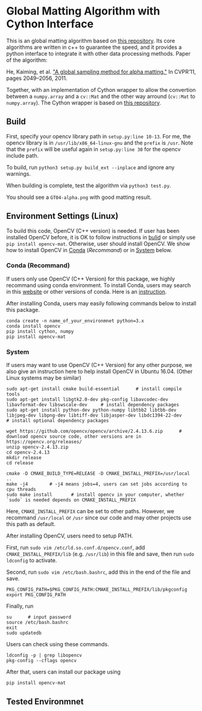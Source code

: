 # Global Matting Algorithm with Cython Interface

This is an global matting algorithm based on [this repository](https://github.com/atilimcetin/global-matting). Its core algorithms are written in c++ to guarantee the speed, and it provides a python interface to integrate it with other data processing methods. Paper of the algorithm:

He, Kaiming, et al. ["A global sampling method for alpha matting."](http://kaiminghe.com/publications/cvpr11matting.pdf) In CVPR’11, pages 2049–2056, 2011.

Together, with an implementation of Cython wrapper to allow the convertion between a `numpy.array` and a `cv::Mat` and the other way arround (`cv::Mat` to `numpy.array`). The Cython wrapper is based on [this repository](https://github.com/solivr/cython_opencvMat).

## Build

First, specify your opencv library path in `setup.py:line 10-13`. For me, the opencv library is in `/usr/lib/x86_64-linux-gnu` and the `prefix` is `/usr`. Note that the `prefix` will be useful again in `setup.py:line 30` for the opencv include path.

To build, run `python3 setup.py build_ext --inplace` and ignore any warnings.

When building is complete, test the algorithm via `python3 test.py`.

You should see a `GT04-alpha.png` with good matting result.

## Environment Settings (Linux)

To build this code, OpenCV (C++ version) is needed. If user has been installed OpenCV before, it is OK to follow instructions in [bulid](#build) or simply use `pip install opencv-mat`. Otherwise, user should install OpenCV. We show how to install OpenCV in [Conda](#Conda-(Recommand)) (*Recommand*) or in [System](#System) below. 

### Conda (Recommand)

If users only use OpenCV (C++ Version) for this package, we highly recommand using conda environment. To install Conda, users may search in this [website](https://www.anaconda.com/) or other versions of conda. Here is an [instruction](https://problemsolvingwithpython.com/01-Orientation/01.05-Installing-Anaconda-on-Linux/).

After installing Conda, users may easily following commands below to install this package. 
```
conda create -n name_of_your_environmnet python=3.x
conda install opencv 
pip install cython, numpy
pip install opencv-mat
```

### System

If users may want to use OpenCV (C++ Version) for any other purpose, we also give an instruction here to help install OpenCV in Ubuntu 16.04. (Other Linux systems may be similar)

```
sudo apt-get install cmake build-essential      # install compile tools
sudo apt-get install libgtk2.0-dev pkg-config libavcodec-dev libavformat-dev libswscale-dev     # install dependency packages
sudo apt-get install python-dev python-numpy libtbb2 libtbb-dev libjpeg-dev libpng-dev libtiff-dev libjasper-dev libdc1394-22-dev       # install optional dependency packages

wget https://github.com/opencv/opencv/archive/2.4.13.6.zip      # download opencv source code, other versions are in https://opencv.org/releases/
unzip opencv-2.4.13.zip
cd opencv-2.4.13
mkdir release
cd release

cmake -D CMAKE_BUILD_TYPE=RELEASE -D CMAKE_INSTALL_PREFIX=/usr/local ..     
make -j4        # -j4 means jobs=4, users can set jobs according to cpu threads
sudo make install       # install opencv in your computer, whether `sudo` is needed depends on CMAKE_INSTALL_PREFIX
```

Here, `CMAKE_INSTALL_PREFIX` can be set to other paths. However, we recommand `/usr/local` or `/usr` since our code and may other projects use this path as default. 

After installing OpenCV, users need to setup PATH. 

First, run `sudo vim /etc/ld.so.conf.d/opencv.conf`, add `CMAKE_INSTALL_PREFIX/lib` (e.g. `/usr/lib`) in this file and save, then run `sudo ldconfig` to activate. 

Second, run `sudo vim /etc/bash.bashrc`, add this in the end of the file and save.
```
PKG_CONFIG_PATH=$PKG_CONFIG_PATH:CMAKE_INSTALL_PREFIX/lib/pkgconfig
export PKG_CONFIG_PATH
```

Finally, run 
```
su      # input password
source /etc/bash.bashrc
exit
sudo updatedb
```

Users can check using these commands. 
```
ldconfig -p | grep libopencv
pkg-config --cflags opencv
```

After that, users can install our package using
```
pip install opencv-mat
```

## Tested Environmnet

